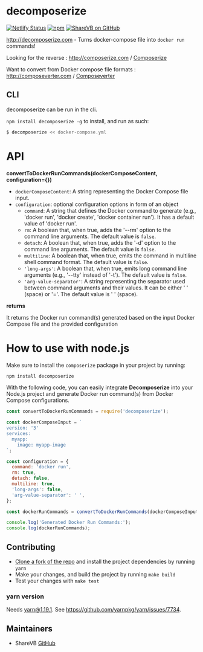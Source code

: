 # decomposerize

[![Netlify Status](https://api.netlify.com/api/v1/badges/bebf915c-cdd7-4800-9179-d1f4031b0848/deploy-status)](https://app.netlify.com/sites/decomposerize/deploys)
[![npm](https://img.shields.io/npm/v/decomposerize.svg)](https://www.npmjs.com/package/decomposerize)
[![ShareVB on GitHub](https://img.shields.io/badge/ShareVB-100000?logo=github&logoColor=white)](https://github.com/sharevb)
            
http://decomposerize.com - Turns docker-compose file into `docker run` commands!

Looking for the reverse : http://composerize.com / [Composerize](https://github.com/magicmark/composerize)

Want to convert from Docker compose file formats : http://composeverter.com / [Composeverter](https://github.com/outilslibre/composeverter)

## CLI

decomposerize can be run in the cli.

`npm install decomposerize -g` to install, and run as such:

```bash
$ decomposerize << docker-compose.yml
```

# API

**convertToDockerRunCommands(dockerComposeContent, configuration={})**

   - `dockerComposeContent`: A string representing the Docker Compose file input.
   - `configuration`: optional configuration options in form of an object
	   - `command`: A string that defines the Docker command to generate (e.g., 'docker run', 'docker create', 'docker container run'). It has a default value of 'docker run'.
	   - `rm`: A boolean that, when true, adds the '--rm' option to the command line arguments. The default value is `false`.
	   - `detach`: A boolean that, when true, adds the '-d' option to the command line arguments. The default value is `false`.
	   - `multiline`: A boolean that, when true, emits the command in multiline shell command format. The default value is `false`.
	   - `'long-args'`: A boolean that, when true, emits long command line arguments (e.g., '--tty' instead of '-t'). The default value is `false`.
	   - `'arg-value-separator'`: A string representing the separator used between command arguments and their values. It can be either ' ' (space) or '='. The default value is ' ' (space).

**returns**

It returns the Docker run command(s) generated based on the input Docker Compose file and the provided configuration

# How to use with node.js

Make sure to install the `composerize` package in your project by running:

```bash
npm install decomposerize
```

With the following code, you can easily integrate **Decomposerize** into your Node.js project and generate Docker run command(s) from Docker Compose configurations.


```javascript
const convertToDockerRunCommands = require('decomposerize');

const dockerComposeInput = `
version: '3'
services:
  myapp:
    image: myapp-image
`;

const configuration = {
  command: 'docker run',
  rm: true,
  detach: false,
  multiline: true,
  'long-args': false,
  'arg-value-separator': ' ',
};

const dockerRunCommands = convertToDockerRunCommands(dockerComposeInput, configuration);

console.log('Generated Docker Run Commands:');
console.log(dockerRunCommands);
```

## Contributing

- [Clone a fork of the repo](https://guides.github.com/activities/forking/) and install the project dependencies by running `yarn`
- Make your changes, and build the project by running `make build`
- Test your changes with `make test`

### yarn version

Needs yarn@1.19.1. See https://github.com/yarnpkg/yarn/issues/7734.

## Maintainers

- ShareVB [GitHub](https://github.com/sharevb)